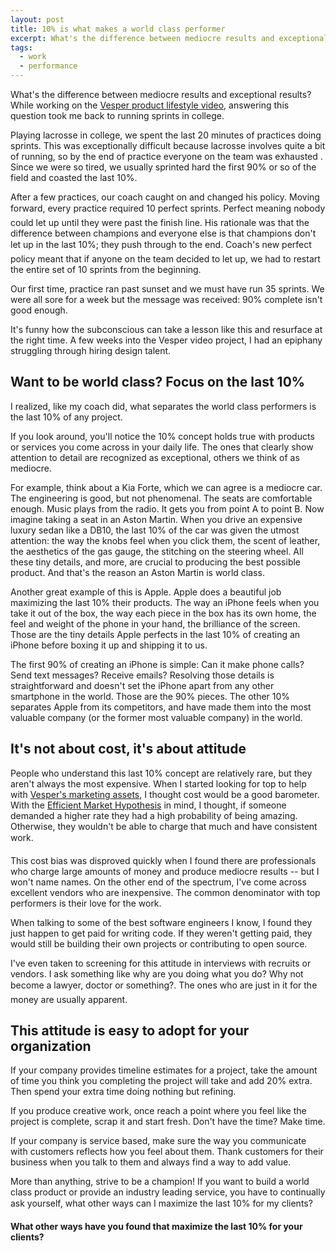 ```yaml
---
layout: post
title: 10% is what makes a world class performer
excerpt: What's the difference between mediocre results and exceptional results? Answering this question took me back to running sprints in college.
tags:
  - work
  - performance
---
```


What's the difference between mediocre results and exceptional results? While working on the [Vesper product lifestyle video](https://vimeo.com/144671355), answering this question took me back to running sprints in college.

Playing lacrosse in college, we spent the last 20 minutes of practices doing sprints. This was exceptionally difficult because lacrosse involves quite a bit of running, so by the end of practice everyone on the team was exhausted . Since we were so tired, we usually sprinted hard the first 90% or so of the field and coasted the last 10%.

After a few practices, our coach caught on and changed his policy. Moving forward, every practice required 10 perfect sprints. Perfect meaning nobody could let up until they were past the finish line. His rationale was that the difference between champions and everyone else is that champions don't let up in the last 10%; they push through to the end. Coach's new perfect policy meant that if anyone on the team decided to let up, we had to restart the entire set of 10 sprints from the beginning.

Our first time, practice ran past sunset and we must have run 35 sprints. We were all sore for a week but the message was received: 90% complete isn't good enough.

It's funny how the subconscious can take a lesson like this and resurface at the right time. A few weeks into the Vesper video project, I had an epiphany struggling through hiring design talent.

## Want to be world class? Focus on the last 10%

I realized, like my coach did, what separates the world class performers is the last 10% of any project.

If you look around, you'll notice the 10% concept holds true with products or services you come across in your daily life. The ones that clearly show attention to detail are recognized as exceptional, others we think of as mediocre.

For example, think about a Kia Forte, which we can agree is a mediocre car. The engineering is good, but not phenomenal. The seats are comfortable enough. Music plays from the radio. It gets you from point A to point B. Now imagine taking a seat in an Aston Martin. When you drive an expensive luxury sedan like a DB10, the last 10% of the car was given the utmost attention: the way the knobs feel when you click them, the scent of leather, the aesthetics of the gas gauge, the stitching on the steering wheel. All these tiny details, and more, are crucial to producing the best possible product. And that's the reason an Aston Martin is world class.

Another great example of this is Apple. Apple does a beautiful job maximizing the last 10% their products. The way an iPhone feels when you take it out of the box, the way each piece in the box has its own home, the feel and weight of the phone in your hand, the brilliance of the screen. Those are the tiny details Apple perfects in the last 10% of creating an iPhone before boxing it up and shipping it to us.

The first 90% of creating an iPhone is simple: Can it make phone calls? Send text messages? Receive emails? Resolving those details is straightforward and doesn't set the iPhone apart from any other smartphone in the world. Those are the 90% pieces. The other 10% separates Apple from its competitors, and have made them into the most valuable company (or the former most valuable company) in the world.

## It's not about cost, it's about attitude

People who understand this last 10% concept are relatively rare, but they aren't always the most expensive. When I started looking for top to help with [Vesper's marketing assets](http://www.vesper.ai?ref=blog), I thought cost would be a good barometer. With the [Efficient Market Hypothesis](http://www.investopedia.com/terms/e/efficientmarkethypothesis.asp) in mind, I thought, if someone demanded a higher rate they had a high probability of being amazing. Otherwise, they wouldn't be able to charge that much and have consistent work.

This cost bias was disproved quickly when I found there are professionals who charge large amounts of money and produce mediocre results -- but I won't name names. On the other end of the spectrum, I've come across excellent vendors who are inexpensive. The common denominator with top performers is their love for the work.

When talking to some of the best software engineers I know, I found they just happen to get paid for writing code. If they weren't getting paid, they would still be building their own projects or contributing to open source.

I've even taken to screening for this attitude in interviews with recruits or vendors. I ask something like why are you doing what you do? Why not become a lawyer, doctor or something?. The ones who are just in it for the money are usually apparent.

## This attitude is easy to adopt for your organization

If your company provides timeline estimates for a project, take the amount of time you think you completing the project will take and add 20% extra. Then spend your extra time doing nothing but refining.

If you produce creative work, once reach a point where you feel like the project is complete, scrap it and start fresh. Don't have the time? Make time.

If your company is service based, make sure the way you communicate with customers reflects how you feel about them. Thank customers for their business when you talk to them and always find a way to add value.

More than anything, strive to be a champion! If you want to build a world class product or provide an industry leading service, you have to continually ask yourself, what other ways can I maximize the last 10% for my clients?

**What other ways have you found that maximize the last 10% for your clients?**
